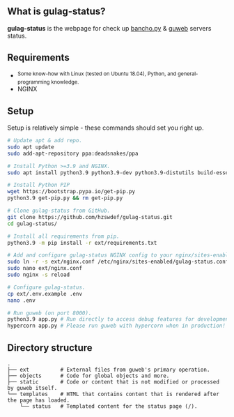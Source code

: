 ## What is gulag-status?

**gulag-status** is the webpage for check up [bancho.py]( https://github.com/osuAkatsuki/bancho.py ) & [guweb]( https://github.com/Varkaria/guweb ) servers status.

## Requirements
- <sup>Some know-how with Linux (tested on Ubuntu 18.04), Python, and general-programming knowledge.</sup>
- NGINX

## Setup
Setup is relatively simple - these commands should set you right up.

```bash
# Update apt & add repo.
sudo apt update
sudo add-apt-repository ppa:deadsnakes/ppa

# Install Python >=3.9 and NGINX.
sudo apt install python3.9 python3.9-dev python3.9-distutils build-essential nginx

# Install Python PIP
wget https://bootstrap.pypa.io/get-pip.py
python3.9 get-pip.py && rm get-pip.py

# Clone gulag-status from GitHub.
git clone https://github.com/hzswdef/gulag-status.git
cd gulag-status/

# Install all requirements from pip.
python3.9 -m pip install -r ext/requirements.txt

# Add and configure gulag-status NGINX config to your nginx/sites-enabled.
sudo ln -r -s ext/nginx.conf /etc/nginx/sites-enabled/gulag-status.conf
sudo nano ext/nginx.conf
sudo nginx -s reload

# Configure gulag-status.
cp ext/.env.example .env
nano .env

# Run guweb (on port 8000).
python3.9 app.py # Run directly to access debug features for development!
hypercorn app.py # Please run guweb with hypercorn when in production! It will improve performance drastically by disabling all of the debug features a developer would need!
```

## Directory structure

```
.
├── ext          # External files from guweb's primary operation.
├── objects      # Code for global objects and more.
├── static       # Code or content that is not modified or processed by guweb itself.
└── templates    # HTML that contains content that is rendered after the page has loaded.
    └── status   # Templated content for the status page (/).
```
